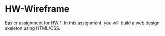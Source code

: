 # HW-Wireframe
Easier assignment for HW 1. In this assignment, you will build a web design skeleton using HTML/CSS.
